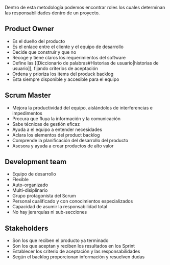 Dentro de esta metodología podemos encontrar roles los cuales determinan las responsabilidades dentro de un proyecto.

## Product Owner
- Es el dueño del producto
- Es el enlace entre el cliente y el equipo de desarrollo 
- Decide que construir y que no
- Recoge y tiene claros los requerimientos del software
- Define las [[Diccionario de palabras#Historias de usuario|historias de usuario]], fijando criterios de aceptación
- Ordena y prioriza los items del produck backlog
- Esta siempre disponible y accesible para el equipo
## Scrum Master
- Mejora la productividad del equipo, aislándolos de interferencias e impedimentos
- Procura que fluya la información y la comunicación 
- Sabe técnicas de gestión eficaz
- Ayuda a el equipo a entender necesidades
- Aclara los elementos del product backlog
- Comprende la planificación del desarrollo del producto 
- Asesora y ayuda a crear productos de alto valor

## Development team
- Equipo de desarrollo
- Flexible
- Auto-organizado
- Multi-disiplinario
- Grupo protagonista del Scrum
- Personal cualificado y con conocimientos especializados 
- Capacidad de asumir la responsabilidad total 
- No hay jerarquías ni sub-secciones
## Stakeholders 
- Son los que reciben el producto ya terminado 
-  Son los que aceptan y reciben los resultados en los Sprint 
- Establecer los criterio de aceptación y las responsabilidades
- Según el backlog proporcionan información y resuelven dudas   